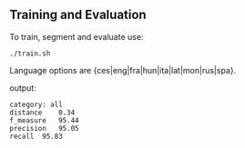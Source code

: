 ## Training and Evaluation
To train, segment and evaluate use:
```
./train.sh
```

Language options are {ces|eng|fra|hun|ita|lat|mon|rus|spa}.

output:
```
category: all
distance	0.34
f_measure	95.44
precision	95.05
recall	95.83
```
